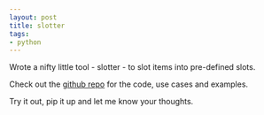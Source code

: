 ```yaml
---
layout: post
title: slotter
tags:
- python
---
```


Wrote a nifty little tool - slotter - to slot items into pre-defined slots.

Check out the [github repo](https://github.com/saurabh-hirani/slotter) for the code, use cases and examples.

Try it out, pip it up and let me know your thoughts.
